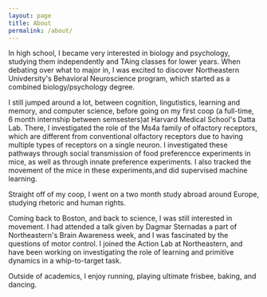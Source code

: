 ```yaml
---
layout: page
title: About
permalink: /about/
---
```


In high school, I became very interested in biology and psychology, 
studying them independently and TAing classes for lower years. When 
debating over what to major in, I was excited to discover Northeastern 
Univdersity's Behavioral Neuroscience program, which started as a 
combined biology/psychology degree. 

I still jumped around a lot, between cognition, lingutistics, learning 
and memory, and computer science, before going on my first coop (a 
full-time, 6 month internship between semsesters)at Harvard Medical 
School's Datta Lab. There, I investigated the role of the Ms4a family 
of olfactory receptors, which are different from conventional olfactory 
receptors due to having multiple types of receptors on a single neuron. 
I investigated these pathways through social transmission of food 
preferencce experiments in mice, as well as through innate preference 
experiments. I also tracked the movement of the mice in these 
experiments,and did supervised machine learning.

Straight off of my coop, I went on a two month study abroad around 
Europe, studying rhetoric and human rights. 

Coming back to Boston, and back to science, I was still interested in 
movement. I had attended a talk given by Dagmar Sternadas a part of 
Northeastern's Brain Awareness week, and I was fascinated by the 
questions of motor control. I joined the Action Lab at Northeastern, and 
have been working on investigating the role of learning and primitive 
dynamics in a whip-to-target task. 

Outside of academics, I enjoy running, playing ultimate frisbee, baking, 
and dancing. 
